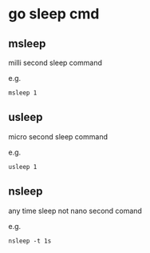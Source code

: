 # go sleep cmd

## msleep
milli second sleep command

e.g.
```
msleep 1
```

## usleep
micro second sleep command

e.g.
```
usleep 1
```

## nsleep
any time sleep not nano second comand

e.g.
```
nsleep -t 1s
```
